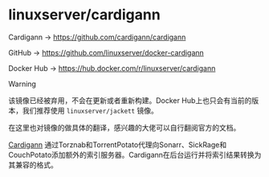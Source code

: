 # linuxserver/cardigann

Cardigann → https://github.com/cardigann/cardigann

GitHub → https://github.com/linuxserver/docker-cardigann

Docker Hub → https://hub.docker.com/r/linuxserver/cardigann

> [!WARNING]
>
> 该镜像已经被弃用，不会在更新或者重新构建。Docker Hub上也只会有当前的版本，我们推荐使用 `linuxserver/jackett` 镜像。
>
> 在这里也对镜像的做具体的翻译，感兴趣的大佬可以自行翻阅官方的文档。

[Cardigann](https://github.com/cardigann/cardigann) 通过Torznab和TorrentPotato代理向Sonarr、SickRage和CouchPotato添加额外的索引服务器。Cardigann在后台运行并将索引结果转换为其兼容的格式。